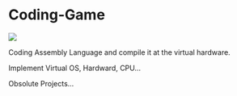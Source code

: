 # Coding-Game

![](http://emal.iptime.org/nextcloud/index.php/s/G9aNbWzBwGKzzDF/preview)

Coding Assembly Language and compile it at the virtual hardware.

Implement Virtual OS, Hardward, CPU... 

Obsolute Projects...
